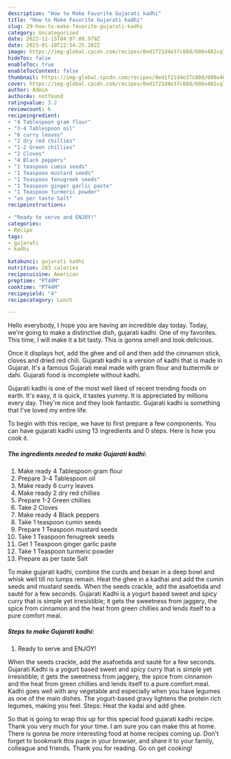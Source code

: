 ```yaml
---
description: "How to Make Favorite Gujarati kadhi"
title: "How to Make Favorite Gujarati kadhi"
slug: 29-how-to-make-favorite-gujarati-kadhi
category: Uncategorized
date: 2022-12-15T04:07:09.979Z
date: 2023-01-10T22:54:25.282Z
image: https://img-global.cpcdn.com/recipes/0ed1f21d4e37c88d/680x482cq70/gujarati-kadhi-recipe-main-photo.jpg
hideToc: false
enableToc: true
enableTocContent: false
thumbnail: https://img-global.cpcdn.com/recipes/0ed1f21d4e37c88d/680x482cq70/gujarati-kadhi-recipe-main-photo.jpg
cover: https://img-global.cpcdn.com/recipes/0ed1f21d4e37c88d/680x482cq70/gujarati-kadhi-recipe-main-photo.jpg
author: Admin
authorAv: notfound
ratingvalue: 3.2
reviewcount: 6
recipeingredient:
- "4 Tablespoon gram flour"
- "3-4 Tablespoon oil"
- "6 curry leaves"
- "2 dry red chillies"
- "1-2 Green chillies"
- "2 Cloves"
- "4 Black peppers"
- "1 teaspoon cumin seeds"
- "1 Teaspoon mustard seeds"
- "1 Teaspoon fenugreek seeds"
- "1 Teaspoon ginger garlic paste"
- "1 Teaspoon turmeric powder"
- "as per taste Salt"
recipeinstructions:

- "Ready to serve and ENJOY!"
categories:
- Recipe
tags:
- gujarati
- kadhi

katakunci: gujarati kadhi 
nutrition: 283 calories
recipecuisine: American
preptime: "PT40M"
cooktime: "PT44M"
recipeyield: "4"
recipecategory: Lunch

---
```



Hello everybody, I hope you are having an incredible day today. Today, we're going to make a distinctive dish, gujarati kadhi. One of my favorites. This time, I will make it a bit tasty. This is gonna smell and look delicious.

Once it displays hot, add the ghee and oil and then add the cinnamon stick, cloves and dried red chili. Gujarati kadhi is a version of kadhi that is made in Gujarat. It&#39;s a famous Gujarati meal made with gram flour and buttermilk or dahi. Gujarati food is incomplete without kadhi.

Gujarati kadhi is one of the most well liked of recent trending foods on earth. It's easy, it is quick, it tastes yummy. It is appreciated by millions every day. They're nice and they look fantastic. Gujarati kadhi is something that I've loved my entire life.


To begin with this recipe, we have to first prepare a few components. You can have gujarati kadhi using 13 ingredients and 0 steps. Here is how you cook it.

<!--inarticleads1-->

##### The ingredients needed to make Gujarati kadhi:

1. Make ready 4 Tablespoon gram flour
1. Prepare 3-4 Tablespoon oil
1. Make ready 6 curry leaves
1. Make ready 2 dry red chillies
1. Prepare 1-2 Green chillies
1. Take 2 Cloves
1. Make ready 4 Black peppers
1. Take 1 teaspoon cumin seeds
1. Prepare 1 Teaspoon mustard seeds
1. Take 1 Teaspoon fenugreek seeds
1. Get 1 Teaspoon ginger garlic paste
1. Take 1 Teaspoon turmeric powder
1. Prepare as per taste Salt


To make gujarati kadhi, combine the curds and besan in a deep bowl and whisk well till no lumps remain. Heat the ghee in a kadhai and add the cumin seeds and mustard seeds. When the seeds crackle, add the asafoetida and sauté for a few seconds. Gujarati Kadhi is a yogurt based sweet and spicy curry that is simple yet irresistible; it gets the sweetness from jaggery, the spice from cinnamon and the heat from green chillies and lends itself to a pure comfort meal. 

<!--inarticleads2-->

##### Steps to make Gujarati kadhi:


1. Ready to serve and ENJOY!

When the seeds crackle, add the asafoetida and sauté for a few seconds. Gujarati Kadhi is a yogurt based sweet and spicy curry that is simple yet irresistible; it gets the sweetness from jaggery, the spice from cinnamon and the heat from green chillies and lends itself to a pure comfort meal. Kadhi goes well with any vegetable and especially when you have legumes as one of the main dishes. The yogurt-based gravy lightens the protein rich legumes, making you feel. Steps: Heat the kadai and add ghee. 

So that is going to wrap this up for this special food gujarati kadhi recipe. Thank you very much for your time. I am sure you can make this at home. There is gonna be more interesting food at home recipes coming up. Don't forget to bookmark this page in your browser, and share it to your family, colleague and friends. Thank you for reading. Go on get cooking!
